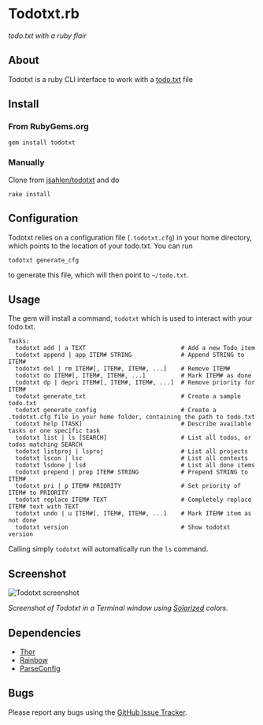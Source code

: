 # Todotxt.rb

*todo.txt with a ruby flair*


## About

Todotxt is a ruby CLI interface to work with a
[todo.txt](http://www.todotxt.com) file


## Install

### From RubyGems.org

    gem install todotxt

### Manually

Clone from [jsahlen/todotxt](http://github.com/jsahlen/todotxt) and do

    rake install


## Configuration

Todotxt relies on a configuration file (`.todotxt.cfg`) in your home directory,
which points to the location of your todo.txt. You can run

    todotxt generate_cfg

to generate this file, which will then point to `~/todo.txt`.


## Usage

The gem will install a command, `todotxt` which is used to interact with your
todo.txt.

    Tasks:
      todotxt add | a TEXT                           # Add a new Todo item
      todotxt append | app ITEM# STRING              # Append STRING to ITEM#
      todotxt del | rm ITEM#[, ITEM#, ITEM#, ...]    # Remove ITEM#
      todotxt do ITEM#[, ITEM#, ITEM#, ...]          # Mark ITEM# as done
      todotxt dp | depri ITEM#[, ITEM#, ITEM#, ...]  # Remove priority for ITEM#
      todotxt generate_txt                           # Create a sample todo.txt
      todotxt generate_config                        # Create a .todotxt.cfg file in your home folder, containing the path to todo.txt
      todotxt help [TASK]                            # Describe available tasks or one specific task
      todotxt list | ls [SEARCH]                     # List all todos, or todos matching SEARCH
      todotxt listproj | lsproj                      # List all projects
      todotxt lscon | lsc                            # List all contexts
      todotxt lsdone | lsd                           # List all done items
      todotxt prepend | prep ITEM# STRING            # Prepend STRING to ITEM#
      todotxt pri | p ITEM# PRIORITY                 # Set priority of ITEM# to PRIORITY
      todotxt replace ITEM# TEXT                     # Completely replace ITEM# text with TEXT
      todotxt undo | u ITEM#[, ITEM#, ITEM#, ...]    # Mark ITEM# item as not done
      todotxt version                                # Show todotxt version    

Calling simply `todotxt` will automatically run the `ls` command.


## Screenshot

![Todotxt screenshot](http://static.jsahlen.se/misc/todotxt_screenshot.png)

*Screenshot of Todotxt in a Terminal window using [Solarized](http://ethanschoonover.com/solarized) colors.*


## Dependencies

* [Thor](http://github.com/wycats/thor)
* [Rainbow](http://github.com/sickill/rainbow)
* [ParseConfig](http://www.5dollarwhitebox.org/drupal/?q=node/21)


## Bugs

Please report any bugs using the
[GitHub Issue Tracker](http://github.com/jsahlen/todotxt/issues).
